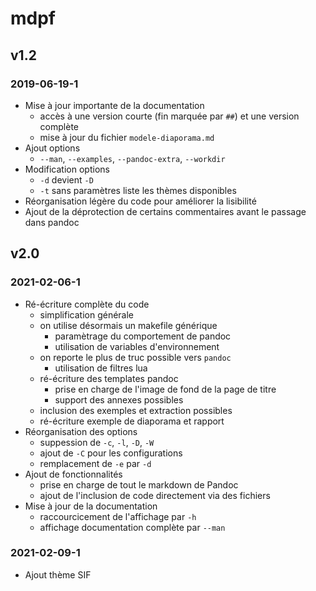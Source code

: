 # mdpf

## v1.2 

### 2019-06-19-1

- Mise à jour importante de la documentation
    - accès à une version courte (fin marquée par `##`) et une version complète
    - mise à jour du fichier `modele-diaporama.md`
- Ajout options
    - `--man`, `--examples`, `--pandoc-extra`, `--workdir`
- Modification options
    - `-d` devient `-D`
    - `-t` sans paramètres liste les thèmes disponibles
- Réorganisation légère du code pour améliorer la lisibilité
- Ajout de la déprotection de certains commentaires avant le passage dans pandoc

## v2.0

### 2021-02-06-1

- Ré-écriture complète du code
    - simplification générale
    - on utilise désormais un makefile générique
        - paramètrage du comportement de pandoc
        - utilisation de variables d'environnement
    - on reporte le plus de truc possible vers `pandoc`
        - utilisation de filtres lua
    - ré-écriture des templates pandoc
        - prise en charge de l'image de fond de la page de titre
        - support des annexes possibles
    - inclusion des exemples et extraction possibles
    - ré-écriture exemple de diaporama et rapport
- Réorganisation des options
    - suppession de `-c`, `-l`, `-D`, `-W`
    - ajout de `-C` pour les configurations
    - remplacement de `-e` par `-d`
- Ajout de fonctionnalités
    - prise en charge de tout le markdown de Pandoc
    - ajout de l'inclusion de code directement via des fichiers
- Mise à jour de la documentation
    - raccourcicement de l'affichage par `-h`
    - affichage documentation complète par `--man`

### 2021-02-09-1

- Ajout thème SIF

